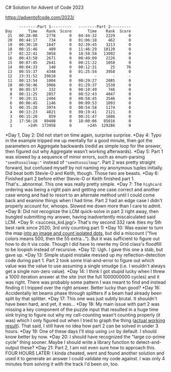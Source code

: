 
C# Solution for Advent of Code 2023

https://adventofcode.com/2023/

```
      --------Part 1---------   --------Part 2---------
Day       Time    Rank  Score       Time    Rank  Score
 21   00:28:08    2778      0   04:44:32    2229      0
 20   00:44:17     734      0   01:06:18     462      0
 19   00:30:18    1647      0   02:39:45    3213      0
 18   00:15:46     489      0   11:46:29   10120      0
 17   02:22:41    3058      0   18:58:58   13092      0
 16   00:43:50    2671      0   00:49:09    2226      0
 15   00:07:45    2641      0   00:21:22    1058      0
 14   00:04:33     140      0   00:12:31      25     76
 13   00:55:37    4348      0   01:25:54    3958      0
 12   23:31:52   29618      0          -       -      -
 11   00:13:54    1004      0   00:29:27    2085      0
 10   00:56:46    3966      0   01:29:37    1538      0
  9   00:05:57     332      0   00:10:49     746      0
  8   00:11:25    2857      0   00:52:43    4047      0
  7   00:29:31    2404      0   00:58:45    3546      0
  6   00:06:45    1146      0   00:09:53    1093      0
  5   00:35:28    3974      0   00:54:58    1174      0
  4   00:13:23    4821      0   00:19:41    2121      0
  3   00:15:20     859      0   00:31:47    1606      0
  2   17:56:18   89408      0   18:00:06   85016      0
  1       >24h  173958      0       >24h  129286      0
```

*Day 1, Day 2: Did not start on time again, surprise surprise.
*Day 4: Typo in the example tripped me up mentally for a good minute, then got the parameters on Aggregate backwards (redid as simple loop for the answer, then figured out why Aggregate wasn't working afterwards).
*Day 5: Part 1 was slowed by a sequence of minor errors, such as enum-parsing `"seedtosoilmap:"` instead of `"seedtosoilmap"`. Part 2 was pretty straight forward, but confused myself by not naming my anonymous tuples initially. Did beat both Stevie-O and Keith, though. Those two are beasts.
*Day 6: Finished part 2 before either Stevie-O or Keith finished part 1. That's...abnormal. This one was really pretty simple.
*Day 7: The `highcard` ordering was being a right pain and getting one case correct and another case wrong and had to resort to an alternate method until I could come back and examine things when I had time. Part 2 had an edge case I didn't properly account for, whoops. Slowed me down more than I care to admit.
*Day 8: Did not recognize the LCM quick-solve in part 2 right away, then bungled submitting my answer, having inadvertently miscalculated said LCM.
*Day 9: <success_kid.jpg/> That's my second 332 rank (ties my 5th best rank since 2020; 3rd only counting part 1)
*Day 10: Was easier to turn the map [into an image and count isolated dots](https://cdn.discordapp.com/attachments/870341956734169158/1183295894058192926/image.png), but did a miscount ("five colors means 500, then the 55 extra..."). But it was sufficient to figure out how to do it via code. Though I did have to rewrite my Grid class's floodfill to be loopish instead of recursive.
*Day 12: Ugh. I gave this one a stab, but gave up.
*Day 13: Simple stupid mistake messed up my reflection-detection code during part 1. Part 2 took some trial-and-error to figure out which value was the value to use assuming a single smudge (i.e. I wouldn't always get a single non-zero value).
*Day 14: I think I got stupid lucky when I threw a 1000 iteration answer at the site (not the full 1000000000 cycles) and it was right. There was probably some pattern I was meant to find and instead finding it I tripped over the right answer. Better lucky than good?
*Day 16: Accidentally let beams phase through splitters if a beam had already been split by that splitter.
*Day 17: This one was just subtly brutal. It shouldn't have been hard, and yet, it was...
*Day 18: My main issue with part 2 was missing a key component of the puzzle input that resulted in a huge time sink trying to figure out why my cell-counting wasn't counting properly (it was) which I only figured out when I tried to graph the thing ([actual working result](https://cdn.discordapp.com/attachments/783923306767843328/1186439828502482944/image.png)). That said, I still have no idea how part 2 can be solved in under 3 hours.
*Day 19: One of these days I'll stop using `int` by default. I should know better by now.
*Day 20: I should have recognized the "large co-prime cycle" thing sooner. Maybe I should write a library function to detect-and-output these?
*Day 21: Part 2, I am not even sure how to approach this. FOUR HOURS LATER: I kinda cheated, went and found another solution and used it to generate an answer I could validate my code against. I was only 4 minutes from solving it with the track I'd been on, too.